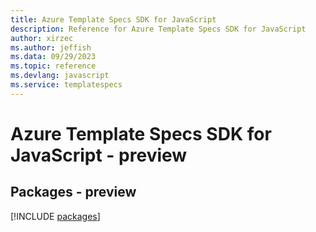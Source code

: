 ```yaml
---
title: Azure Template Specs SDK for JavaScript
description: Reference for Azure Template Specs SDK for JavaScript
author: xirzec
ms.author: jeffish
ms.data: 09/29/2023
ms.topic: reference
ms.devlang: javascript
ms.service: templatespecs
---
```

# Azure Template Specs SDK for JavaScript - preview
## Packages - preview
[!INCLUDE [packages](template-specs-index.md)]